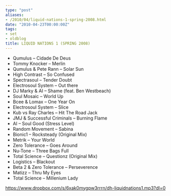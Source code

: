 ```yaml
---
type: "post"
aliases:
- /2010/04/liquid-nations-1-spring-2008.html
date: "2010-04-23T00:00:00Z"
tags:
- set
- oldblog
title: LIQUID NATIONS 1 (SPRING 2008)
---
```



* Qumulus – Cidade De Deus
* Tommy Knocker – Merlin
* Qumulus & Pete Rann – Solar Sun
* High Contrast – So Confused
* Spectrasoul – Tender Doubt
* Electrosoul System – Out there
* DJ Marky & AI – Shame (feat. Ben Westbeach)
* Soul Mosaic – World Up
* Bcee & Lomax – One Year On
* Electrosoul System – Slice
* Kub vs Ray Charles – Hit The Road Jack
* JMJ & Successful Criminals – Burning Flame
* AI – Soul Good (Stress Level)
* Random Movement – Sabina
* Bionic1 – Rocksteady (Original Mix)
* Metrik – Your World
* Zero Tolerance – Goes Around
* Nu-Tone – Three Bags Full
* Total Science – Questionz (Original Mix)
* Logistics – Blackout
* Beta 2 & Zero Tolerance – Perseverence
* Matizz – Thru My Eyes
* Total Science – Millenium Lady

https://www.dropbox.com/s/6xak0mygpw3rrrn/dh-liquidnations1.mp3?dl=0
